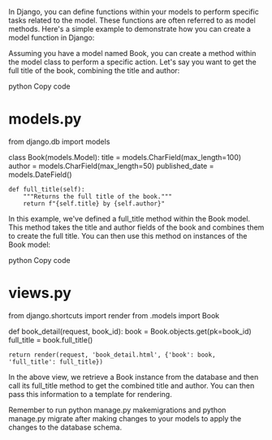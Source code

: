 In Django, you can define functions within your models to perform specific tasks related to the model. These functions are often referred to as model methods. Here's a simple example to demonstrate how you can create a model function in Django:

Assuming you have a model named Book, you can create a method within the model class to perform a specific action. Let's say you want to get the full title of the book, combining the title and author:

python
Copy code
# models.py
from django.db import models

class Book(models.Model):
    title = models.CharField(max_length=100)
    author = models.CharField(max_length=50)
    published_date = models.DateField()

    def full_title(self):
        """Returns the full title of the book."""
        return f"{self.title} by {self.author}"
In this example, we've defined a full_title method within the Book model. This method takes the title and author fields of the book and combines them to create the full title. You can then use this method on instances of the Book model:

python
Copy code
# views.py
from django.shortcuts import render
from .models import Book

def book_detail(request, book_id):
    book = Book.objects.get(pk=book_id)
    full_title = book.full_title()

    return render(request, 'book_detail.html', {'book': book, 'full_title': full_title})
In the above view, we retrieve a Book instance from the database and then call its full_title method to get the combined title and author. You can then pass this information to a template for rendering.

Remember to run python manage.py makemigrations and python manage.py migrate after making changes to your models to apply the changes to the database schema.
